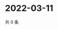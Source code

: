 # 2022-03-11

共 0 条

<!-- BEGIN WEIBO -->
<!-- 最后更新时间 Fri Mar 11 2022 04:15:40 GMT+0800 (China Standard Time) -->

<!-- END WEIBO -->
